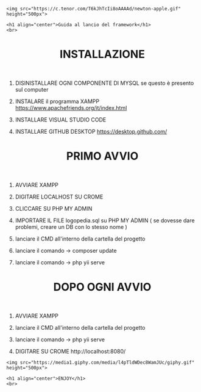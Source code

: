 <p align="center">
    
    <img src="https://c.tenor.com/T6kJhTcIi8oAAAAd/newton-apple.gif" height="500px">
    
    <h1 align="center">Guida al lancio del framework</h1>
    <br>
</p>

<p align="center">
    <h1 align="center">INSTALLAZIONE</h1>
    <br>
</p>

1) DISINISTALLARE OGNI COMPONENTE DI MYSQL se questo è presento sul computer

2) INSTALARE il programma XAMPP
https://www.apachefriends.org/it/index.html

3) INSTALLARE VISUAL STUDIO CODE 

4) INSTALLARE GITHUB DESKTOP
https://desktop.github.com/

<p align="center">
    <h1 align="center">PRIMO AVVIO</h1>
    <br>
</p>

1) AVVIARE XAMPP

2) DIGITARE LOCALHOST SU CROME 

3) CLICCARE SU PHP MY ADMIN

4) IMPORTARE IL FILE logopedia.sql su PHP MY ADMIN 
( se dovesse dare problemi, creare un DB con lo stesso nome )

5) lanciare il CMD all'interno della cartella del progetto

6) lanciare il comando -> composer update 

7) lanciare il comando -> php yii serve




<p align="center">
    <h1 align="center">DOPO OGNI AVVIO</h1>
    <br>
</p>

1) AVVIARE XAMPP

2) lanciare il CMD all'interno della cartella del progetto

3) lanciare il comando -> php yii serve

4) DIGITARE SU CROME 
http://localhost:8080/




<p align="center">
    
    <img src="https://media1.giphy.com/media/l4pTldWDec8WamJUc/giphy.gif" height="500px">
    
    <h1 align="center">ENJOY</h1>
    <br>
</p>